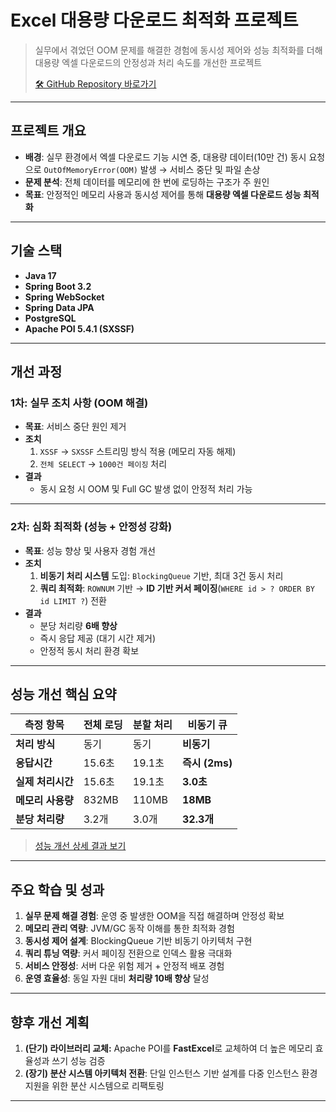 # **Excel 대용량 다운로드 최적화 프로젝트**

> 실무에서 겪었던 OOM 문제를 해결한 경험에 동시성 제어와 성능 최적화를 더해
> 대용량 엑셀 다운로드의 안정성과 처리 속도를 개선한 프로젝트
>
> [🛠️ GitHub Repository 바로가기](https://github.com/ji1007k/sb-excel-optimizer)

---

## 프로젝트 개요

- **배경**: 실무 환경에서 엑셀 다운로드 기능 시연 중, 대용량 데이터(10만 건) 동시 요청으로 `OutOfMemoryError(OOM)` 발생 → 서비스 중단 및 파일 손상
- **문제 분석**: 전체 데이터를 메모리에 한 번에 로딩하는 구조가 주 원인
- **목표**: 안정적인 메모리 사용과 동시성 제어를 통해 **대용량 엑셀 다운로드 성능 최적화**

---

## 기술 스택

- **Java 17**
- **Spring Boot 3.2**
- **Spring WebSocket**
- **Spring Data JPA**
- **PostgreSQL**
- **Apache POI 5.4.1 (SXSSF)**

---

## 개선 과정

### **1차: 실무 조치 사항 (OOM 해결)**

- **목표**: 서비스 중단 원인 제거
- **조치**
    1. `XSSF` → `SXSSF` 스트리밍 방식 적용 (메모리 자동 해제)
    2. `전체 SELECT` → `1000건 페이징` 처리
- **결과**
    - 동시 요청 시 OOM 및 Full GC 발생 없이 안정적 처리 가능

---

### **2차: 심화 최적화 (성능 + 안정성 강화)**

- **목표**: 성능 향상 및 사용자 경험 개선
- **조치**
    1. **비동기 처리 시스템** 도입: `BlockingQueue` 기반, 최대 3건 동시 처리
    2. **쿼리 최적화**: `ROWNUM` 기반 → **ID 기반 커서 페이징**(`WHERE id > ? ORDER BY id LIMIT ?`) 전환
- **결과**
    - 분당 처리량 **6배 향상**
    - 즉시 응답 제공 (대기 시간 제거)
    - 안정적 동시 처리 환경 확보

---

## 성능 개선 핵심 요약

| 측정 항목 | **전체 로딩** | **분할 처리** | **비동기 큐** |
| --- | --- | --- | --- |
| **처리 방식** | 동기 | 동기 | **비동기** |
| **응답시간** | 15.6초 | 19.1초 | **즉시 (2ms)** |
| **실제 처리시간** | 15.6초 | 19.1초 | **3.0초** |
| **메모리 사용량** | 832MB | 110MB | **18MB** |
| **분당 처리량** | 3.2개 | 3.0개 | **32.3개** |

> [성능 개선 상세 결과 보기](./docs/performance-test-results.md)

---

## 주요 학습 및 성과

1. **실무 문제 해결 경험**: 운영 중 발생한 OOM을 직접 해결하며 안정성 확보
2. **메모리 관리 역량**: JVM/GC 동작 이해를 통한 최적화 경험
3. **동시성 제어 설계**: BlockingQueue 기반 비동기 아키텍처 구현
4. **쿼리 튜닝 역량**: 커서 페이징 전환으로 인덱스 활용 극대화
5. **서비스 안정성**: 서버 다운 위험 제거 + 안정적 배포 경험
6. **운영 효율성**: 동일 자원 대비 **처리량 10배 향상** 달성

---

## 향후 개선 계획

1. **(단기) 라이브러리 교체:** Apache POI를 **FastExcel**로 교체하여 더 높은 메모리 효율성과 쓰기 성능 검증
2. **(장기) 분산 시스템 아키텍처 전환**: 단일 인스턴스 기반 설계를 다중 인스턴스 환경 지원을 위한 분산 시스템으로 리팩토링


---